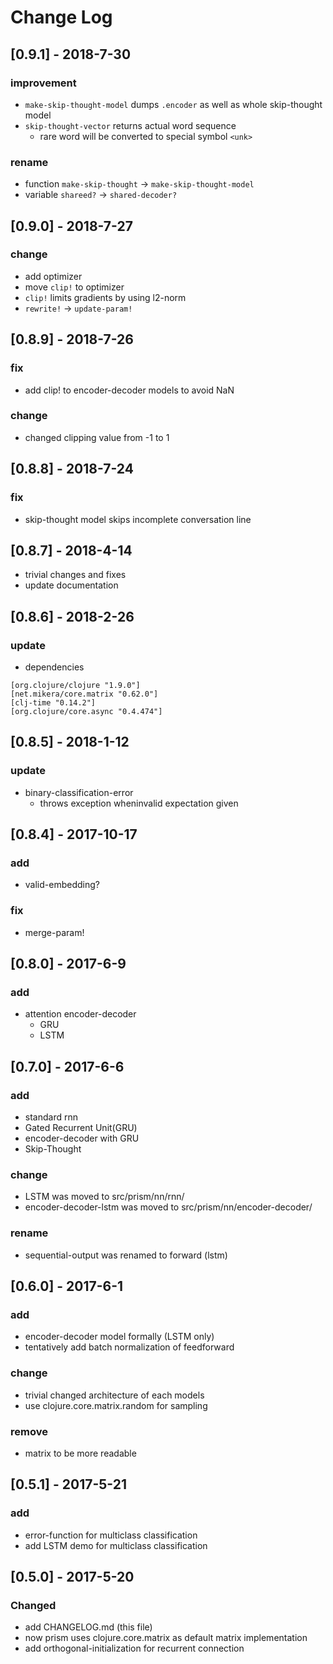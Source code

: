 # Change Log


## [0.9.1] - 2018-7-30

### improvement

- `make-skip-thought-model` dumps `.encoder` as well as whole skip-thought model
- `skip-thought-vector` returns actual word sequence
  + rare word will be converted to special symbol `<unk>`

### rename

- function `make-skip-thought` -> `make-skip-thought-model`
- variable `shareed?` -> `shared-decoder?`


## [0.9.0] - 2018-7-27

### change

- add optimizer
- move `clip!` to optimizer
- `clip!` limits gradients by using l2-norm
- `rewrite!` -> `update-param!`

## [0.8.9] - 2018-7-26

### fix

- add clip! to encoder-decoder models to avoid NaN

### change

- changed clipping value from -1 to 1


## [0.8.8] - 2018-7-24

### fix

- skip-thought model skips incomplete conversation line

## [0.8.7] - 2018-4-14

- trivial changes and fixes
- update documentation

## [0.8.6] - 2018-2-26

### update

- dependencies

```
[org.clojure/clojure "1.9.0"]
[net.mikera/core.matrix "0.62.0"]
[clj-time "0.14.2"]
[org.clojure/core.async "0.4.474"]
```


## [0.8.5] - 2018-1-12

### update

- binary-classification-error
  + throws exception wheninvalid expectation given


## [0.8.4] - 2017-10-17

### add

- valid-embedding?

### fix

- merge-param!

## [0.8.0] - 2017-6-9

### add

- attention encoder-decoder
  + GRU
  + LSTM


## [0.7.0] - 2017-6-6

### add

- standard rnn
- Gated Recurrent Unit(GRU)
- encoder-decoder with GRU
- Skip-Thought

### change

- LSTM was moved to src/prism/nn/rnn/
- encoder-decoder-lstm was moved to src/prism/nn/encoder-decoder/

### rename

- sequential-output was renamed to forward (lstm)

## [0.6.0] - 2017-6-1

### add

- encoder-decoder model formally (LSTM only)
- tentatively add batch normalization of feedforward

### change

- trivial changed architecture of each models
- use clojure.core.matrix.random for sampling

### remove

- matrix to be more readable

## [0.5.1] - 2017-5-21

### add

- error-function for multiclass classification
- add LSTM demo for multiclass classification

## [0.5.0] - 2017-5-20
### Changed

- add CHANGELOG.md (this file)
- now prism uses clojure.core.matrix as default matrix implementation
- add orthogonal-initialization for recurrent connection

